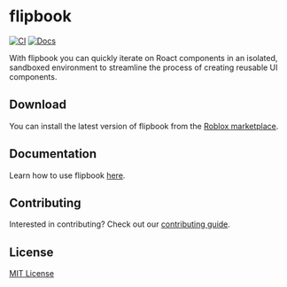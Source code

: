 # flipbook

[![CI](https://github.com/vocksel/flipbook/actions/workflows/ci.yml/badge.svg)](https://github.com/vocksel/flipbook/actions/workflows/ci.yml)
[![Docs](https://img.shields.io/badge/docs-website-brightgreen)](https://vocksel.github.io/flipbook)

With flipbook you can quickly iterate on Roact components in an isolated, sandboxed environment to streamline the process of creating reusable UI components.

## Download

You can install the latest version of flipbook from the [Roblox marketplace](https://www.roblox.com/library/8517129161).

## Documentation

Learn how to use flipbook [here](https://vocksel.github.io/flipbook).

## Contributing

Interested in contributing? Check out our [contributing guide](https://vocksel.github.io/flipbook/docs/contributing).

## License

[MIT License](LICENSE)
